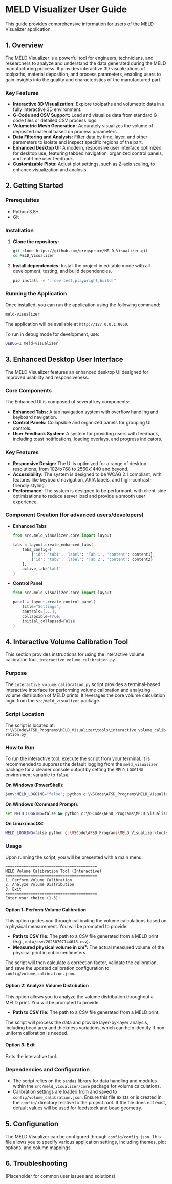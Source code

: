 # MELD Visualizer User Guide

This guide provides comprehensive information for users of the MELD Visualizer application.

## 1. Overview

The MELD Visualizer is a powerful tool for engineers, technicians, and researchers to analyze and understand the data generated during the MELD manufacturing process. It provides interactive 3D visualizations of toolpaths, material deposition, and process parameters, enabling users to gain insights into the quality and characteristics of the manufactured part.

### Key Features

*   **Interactive 3D Visualization:** Explore toolpaths and volumetric data in a fully interactive 3D environment.
*   **G-Code and CSV Support:** Load and visualize data from standard G-code files or detailed CSV process logs.
*   **Volumetric Mesh Generation:** Accurately visualizes the volume of deposited material based on process parameters.
*   **Data Filtering and Analysis:** Filter data by time, layer, and other parameters to isolate and inspect specific regions of the part.
*   **Enhanced Desktop UI:** A modern, responsive user interface optimized for desktop use, featuring tabbed navigation, organized control panels, and real-time user feedback.
*   **Customizable Plots:** Adjust plot settings, such as Z-axis scaling, to enhance visualization and analysis.

## 2. Getting Started

### Prerequisites

*   Python 3.8+
*   Git

### Installation

1.  **Clone the repository:**
    ```bash
    git clone https://github.com/gregspruce/MELD_Visualizer.git
    cd MELD_Visualizer
    ```

2.  **Install dependencies:**
    Install the project in editable mode with all development, testing, and build dependencies.
    ```bash
    pip install -e ".[dev,test,playwright,build]"
    ```

### Running the Application

Once installed, you can run the application using the following command:

```bash
meld-visualizer
```

The application will be available at `http://127.0.0.1:8050`.

To run in debug mode for development, use:
```bash
DEBUG=1 meld-visualizer
```

## 3. Enhanced Desktop User Interface

The MELD Visualizer features an enhanced desktop UI designed for improved usability and responsiveness.

### Core Components

The Enhanced UI is composed of several key components:

*   **Enhanced Tabs:** A tab navigation system with overflow handling and keyboard navigation.
*   **Control Panels:** Collapsible and organized panels for grouping UI controls.
*   **User Feedback System:** A system for providing users with feedback, including toast notifications, loading overlays, and progress indicators.

### Key Features

*   **Responsive Design:** The UI is optimized for a range of desktop resolutions, from 1024x768 to 2560x1440 and beyond.
*   **Accessibility:** The system is designed to be WCAG 2.1 compliant, with features like keyboard navigation, ARIA labels, and high-contrast-friendly styling.
*   **Performance:** The system is designed to be performant, with client-side optimizations to reduce server load and provide a smooth user experience.

### Component Creation (for advanced users/developers)

*   **Enhanced Tabs**
    ```python
    from src.meld_visualizer.core import layout

    tabs = layout.create_enhanced_tabs(
        tabs_config=[
            {'id': 'tab1', 'label': 'Tab 1', 'content': content1},
            {'id': 'tab2', 'label': 'Tab 2', 'content': content2}
        ],
        active_tab='tab1'
    )
    ```

*   **Control Panel**
    ```python
    from src.meld_visualizer.core import layout

    panel = layout.create_control_panel(
        title="Settings",
        controls=[...],
        collapsible=True,
        initial_collapsed=False
    )
    ```

## 4. Interactive Volume Calibration Tool

This section provides instructions for using the interactive volume calibration tool, `interactive_volume_calibration.py`.

### Purpose

The `interactive_volume_calibration.py` script provides a terminal-based interactive interface for performing volume calibration and analyzing volume distribution of MELD prints. It leverages the core volume calculation logic from the `src/meld_visualizer` package.

### Script Location

The script is located at:
`c:\VSCode\AFSD_Programs\MELD_Visualizer\tools\interactive_volume_calibration.py`

### How to Run

To run the interactive tool, execute the script from your terminal. It is recommended to suppress the default logging from the `meld_visualizer` package for a cleaner console output by setting the `MELD_LOGGING` environment variable to `false`.

**On Windows (PowerShell):**

```powershell
$env:MELD_LOGGING="false"; python c:\VSCode\AFSD_Programs\MELD_Visualizer\tools\interactive_volume_calibration.py
```

**On Windows (Command Prompt):**

```cmd
set MELD_LOGGING=false && python c:\VSCode\AFSD_Programs\MELD_Visualizer\tools\interactive_volume_calibration.py
```

**On Linux/macOS:**

```bash
MELD_LOGGING=false python c:\VSCode\AFSD_Programs\MELD_Visualizer\tools\interactive_volume_calibration.py
```

### Usage

Upon running the script, you will be presented with a main menu:

```
========================================
MELD Volume Calibration Tool (Interactive)
========================================
1. Perform Volume Calibration
2. Analyze Volume Distribution
3. Exit
========================================
Enter your choice (1-3):
```

#### Option 1: Perform Volume Calibration

This option guides you through calibrating the volume calculations based on a physical measurement. You will be prompted to provide:

*   **Path to CSV file:** The path to a CSV file generated from a MELD print (e.g., `data/csv/20250707144618.csv`).
*   **Measured physical volume in cm³:** The actual measured volume of the physical print in cubic centimeters.

The script will then calculate a correction factor, validate the calibration, and save the updated calibration configuration to `config/volume_calibration.json`.

#### Option 2: Analyze Volume Distribution

This option allows you to analyze the volume distribution throughout a MELD print. You will be prompted to provide:

*   **Path to CSV file:** The path to a CSV file generated from a MELD print.

The script will process the data and provide layer-by-layer analysis, including bead area and thickness variations, which can help identify if non-uniform calibration is needed.

#### Option 3: Exit

Exits the interactive tool.

### Dependencies and Configuration

*   The script relies on the `pandas` library for data handling and modules within the `src/meld_visualizer/core` package for volume calculations.
*   Calibration settings are loaded from and saved to `config/volume_calibration.json`. Ensure this file exists or is created in the `config/` directory relative to the project root. If the file does not exist, default values will be used for feedstock and bead geometry.

## 5. Configuration

The MELD Visualizer can be configured through `config/config.json`. This file allows you to specify various application settings, including themes, plot options, and column mappings.

## 6. Troubleshooting

(Placeholder for common user issues and solutions)